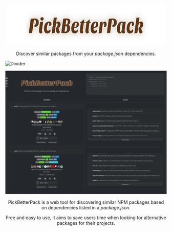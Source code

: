 <div align="center">
  <a href="https://pickbetterpack.com/"><img src="./public/images/logo-dark-mode.png" height="128"></a><br>
  <p align="center">Discover similar packages from your <em>package.json</em> dependencies.<p>
</div>

![Divider](https://i.imgur.com/waxVImv.png)

![Screenshot](./public/images/screenshot.webp)

<div align="center">
<p>PickBetterPack is a web tool for discovering similar NPM packages based on dependencies listed in a <em>package.json</em>.</p>

<p>Free and easy to use, it aims to save users time when looking for alternative packages for their projects.</p>
</div>
